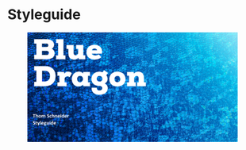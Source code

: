 # Styleguide

<figure><img src="../.gitbook/assets/vakstyleguide.png" alt=""><figcaption></figcaption></figure>
